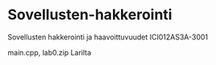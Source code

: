 # Sovellusten-hakkerointi
Sovellusten hakkerointi ja haavoittuvuudet ICI012AS3A-3001

main.cpp, lab0.zip Larilta
